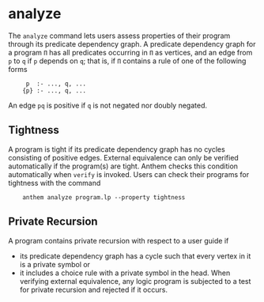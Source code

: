 # analyze

The `analyze` command lets users assess properties of their program through its predicate dependency graph.
A predicate dependency graph for a program `Π` has all predicates occurring in `Π` as vertices, and an edge from `p` to `q` if `p` depends on `q`; that is, if `Π` contains a rule of one of the following forms
```
     p  :- ..., q, ...
    {p} :- ..., q, ...
```
An edge `pq` is positive if `q` is not negated nor doubly negated.


## Tightness
A program is tight if its predicate dependency graph has no cycles consisting of positive edges.
External equivalence can only be verified automatically if the program(s) are tight.
Anthem checks this condition automatically when `verify` is invoked.
Users can check their programs for tightness with the command
```
    anthem analyze program.lp --property tightness
```

## Private Recursion
A program contains private recursion with respect to a user guide if
* its predicate dependency graph has a cycle such that every vertex in it is a private symbol or
* it includes a choice rule with a private symbol in the head.
When verifying external equivalence, any logic program is subjected to a test for private recursion and rejected if it occurs.
